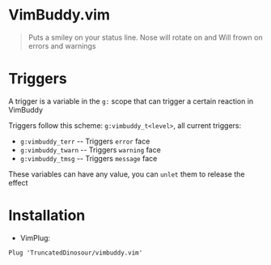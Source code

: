 # VimBuddy.vim

> Puts a smiley on your status line. Nose will rotate on <Left> and <Right>
> Will frown on errors and warnings

# Triggers

A trigger is a variable in the `g:` scope that
can trigger a certain reaction in VimBuddy

Triggers follow this scheme: `g:vimbuddy_t<level>`,
all current triggers:

- `g:vimbuddy_terr` -- Triggers `error` face
- `g:vimbuddy_twarn` -- Triggers `warning` face
- `g:vimbuddy_tmsg` -- Triggers `message` face

These variables can have any value, you can `unlet` them
to release the effect

# Installation

- VimPlug:

```vim
Plug 'TruncatedDinosour/vimbuddy.vim'
```
